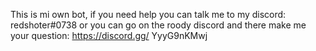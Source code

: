 This is mi own bot, if you need help you can talk me to my discord: redshoter#0738 or you can go on the roody discord and there make me your question: https://discord.gg/
YyyG9nKMwj
